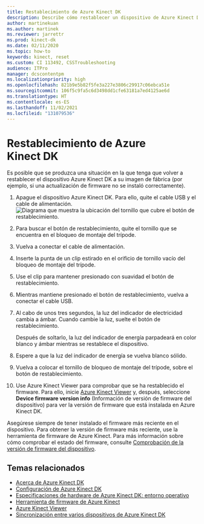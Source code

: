 ```yaml
---
title: Restablecimiento de Azure Kinect DK
description: Describe cómo restablecer un dispositivo de Azure Kinect DK a su imagen de fábrica.
author: martinekuan
ms.author: martinek
ms.reviewer: jarrettr
ms.prod: kinect-dk
ms.date: 02/11/2020
ms.topic: how-to
keywords: kinect, reset
ms.custom: CI 113492, CSSTroubleshooting
audience: ITPro
manager: dcscontentpm
ms.localizationpriority: high
ms.openlocfilehash: 821b9e5b82f5fe3a227e3806c29917c06ebca51e
ms.sourcegitcommit: 106f5c9fa5c6d3498dd1cfe63181a7ed4125ae6d
ms.translationtype: HT
ms.contentlocale: es-ES
ms.lasthandoff: 11/02/2021
ms.locfileid: "131079536"
---
```

# <a name="reset-azure-kinect-dk"></a>Restablecimiento de Azure Kinect DK

Es posible que se produzca una situación en la que tenga que volver a restablecer el dispositivo Azure Kinect DK a su imagen de fábrica (por ejemplo, si una actualización de firmware no se instaló correctamente).

1. Apague el dispositivo Azure Kinect DK. Para ello, quite el cable USB y el cable de alimentación.
  ![Diagrama que muestra la ubicación del tornillo que cubre el botón de restablecimiento.](media/reset-azure-kinect-dk-diagram.png)
1. Para buscar el botón de restablecimiento, quite el tornillo que se encuentra en el bloqueo de montaje del trípode.
1. Vuelva a conectar el cable de alimentación.
1. Inserte la punta de un clip estirado en el orificio de tornillo vacío del bloqueo de montaje del trípode.
1. Use el clip para mantener presionado con suavidad el botón de restablecimiento.
1. Mientras mantiene presionado el botón de restablecimiento, vuelva a conectar el cable USB.
1. Al cabo de unos tres segundos, la luz del indicador de electricidad cambia a ámbar. Cuando cambie la luz, suelte el botón de restablecimiento.  
   
   Después de soltarlo, la luz del indicador de energía parpadeará en color blanco y ámbar mientras se restablece el dispositivo. 
1. Espere a que la luz del indicador de energía se vuelva blanco sólido.
1. Vuelva a colocar el tornillo de bloqueo de montaje del trípode, sobre el botón de restablecimiento.
1. Use Azure Kinect Viewer para comprobar que se ha restablecido el firmware. Para ello, inicie [Azure Kinect Viewer](azure-kinect-viewer.md) y, después, seleccione **Device firmware version info** (Información de versión de firmware del dispositivo) para ver la versión de firmware que está instalada en Azure Kinect DK.

Asegúrese siempre de tener instalado el firmware más reciente en el dispositivo. Para obtener la versión de firmware más reciente, use la herramienta de firmware de Azure Kinect. Para más información sobre cómo comprobar el estado del firmware, consulte [Comprobación de la versión de firmware del dispositivo](azure-kinect-firmware-tool.md#check-device-firmware-version).

## <a name="related-topics"></a>Temas relacionados

- [Acerca de Azure Kinect DK](about-azure-kinect-dk.md)
- [Configuración de Azure Kinect DK](set-up-azure-kinect-dk.md)
- [Especificaciones de hardware de Azure Kinect DK: entorno operativo](hardware-specification.md#operating-environment)
- [Herramienta de firmware de Azure Kinect](azure-kinect-firmware-tool.md)
- [Azure Kinect Viewer](azure-kinect-viewer.md)
- [Sincronización entre varios dispositivos de Azure Kinect DK](multi-camera-sync.md)
